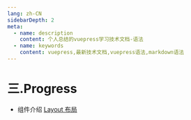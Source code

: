 ```yaml
---
lang: zh-CN
sidebarDepth: 2
meta:
  - name: description
    content: 个人总结的vuepress学习技术文档-语法
  - name: keywords
    content: vuepress,最新技术文档,vuepress语法,markdown语法
---
```


# 三.Progress

- 组件介绍
  [Layout 布局](https://element-plus.gitee.io/#/zh-CN/component/layout)
